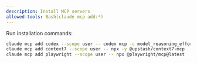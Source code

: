 ```yaml
---
description: Install MCP servers
allowed-tools: Bash(claude mcp add:*)
---
```


Run installation commands:

```bash
claude mcp add codex --scope user -- codex mcp -c model_reasoning_effort="high"
claude mcp add context7 --scope user -- npx -y @upstash/context7-mcp
claude mcp add playwright --scope user -- npx @playwright/mcp@latest
```
